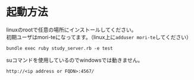 # 起動方法

linuxのrootで任意の場所にインストールしてください。  
初期ユーザはmori-teになってます。（linux上に`adduser mori-te`してください）

```shell
bundle exec ruby study_server.rb -e test
```
suコマンドを使用しているのでwindowsでは動きません。

```
http://<ip address or FQDN>:4567/
```